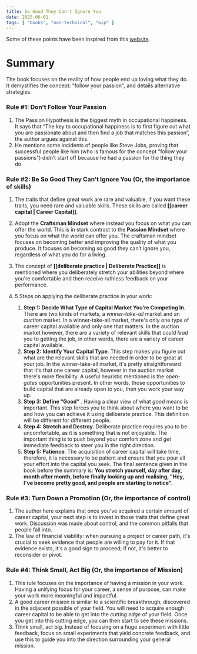 ```yaml
---
title: So Good They Can't Ignore You
date: 2025-06-01
tags: [ "books", "non-technical", "wip" ]
---
```


Some of these points have been inspired from this
[website](https://jasonkwanhc.medium.com/book-summary-of-so-good-they-cant-ignore-you-58cb236fef0d).

# Summary

The book focuses on the reality of how people end up loving what they do. It demystifies the concept: "follow your
passion", and details alternative strategies.

### Rule #1: **Don’t Follow Your Passion**

1. The Passion Hypothesis is the biggest myth in occupational happiness. It says that “The key to occupational happiness
   is to first figure out what you are passionate about and then find a job that matches this passion”, the author
   argues against this.
2. He mentions some incidents of people like Steve Jobs, proving that successful people like him (who is famous for the
   concept "follow your passions") didn’t start off because he had a passion for the thing they do.

### Rule #2: Be So Good They Can’t Ignore You (Or, the importance of skills)

1. The traits that define great work are rare and valuable, if you want these traits, you need rare and valuable skills.
   These skills are called **[[career capital | Career Capital]]**.
2. Adopt the **Craftsman Mindset** where instead you focus on what you can offer the world. This is in stark contrast to
   the **Passion Mindset** where you focus on what the world can offer you. The craftsman mindset focuses on becoming
   better and improving the quality of what you produce. It focuses on becoming so good they can’t ignore you,
   regardless of what you do for a living.
3. The concept of **[[deliberate practice | Deliberate Practice]]** is mentioned where you deliberately stretch your
   abilities beyond where you're comfortable and then receive ruthless feedback on your performance.
4. 5 Steps on applying the deliberate practice in your work:

    1. **Step 1: Decide What Type of Capital Market You’re Competing In.**  There are two kinds of markets, a
       *winner-take-all* market and an *auction* market. In a winner-take-all market, there's only one type of career
       capital available and only one that matters. In the auction market however, there are a variety of relevant
       skills that could *lead* you to getting the job, in other words, there are a variety of career capital available.
    2. **Step 2: Identify Your Capital Type**. This step makes you figure out what are the relevant skills that are
       needed in order to be great at your job. In the winner-take-all market, it's pretty straightforward that it's
       that one career capital, however in the auction market there's more flexibility. A useful heuristic mentioned is
       the *open-gates* opportunities present. In other words, those opportunities to build capital that are already
       open to you, then you work your way up.
    3. **Step 3: Define “Good”** . Having a clear view of what *good* means is important. This step forces you to think
       about where you want to be and how you can achieve it using deliberate practice. This definition will be
       different for different people.
    4. **Step 4: Stretch and Destroy**. Deliberate practice requires you to be uncomfortable, as it is something that is
       not enjoyable. The important thing is to push beyond your comfort zone and get immediate feedback to steer you in
       the right direction.
    5. **Step 5: Patience**. The acquisition of career capital will take time, therefore, it is necessary to be patient
       and ensure that you pour all your effort into the capital you seek. The final sentence given in the book before
       the summary is: **You stretch yourself, day after day, month after month, before finally looking up and
       realising, "Hey, I've become pretty good, and people are starting to notice".**

### Rule #3: Turn Down a Promotion (Or, the importance of control)

1. The author here explains that once you've acquired a certain amount of career capital, your next step is to invest 
in those traits that define great work. Discussion was made about control, and the common pitfalls that people fall 
into.
2. The law of financial viability: when pursuing a project or career path, it's crucial to seek evidence that people 
   are willing to pay for it. If that evidence exists, it's a good sign to proceed; if not, it's better to reconsider or pivot.

### Rule #4: Think Small, Act Big (Or, the importance of Mission)

1. This rule focuses on the importance of having a mission in your work. Having a unifying focus for your career, a 
   sense of purpose, can make your work more meaningful and impactful.
2. A good career mission is similar to a scientific breakthrough, discovered in the adjacent possible of your field. 
   You will need to acquire enough career capital to be able to get into the *cutting edge* of your field. Once you 
   get into this cutting edge, you can then start to see these missions.
3. Think small, act big. Instead of focusing on a huge experiment with little feedback, focus on small experiments 
   that yield concrete feedback, and use this to guide you into the direction surrounding your general mission.